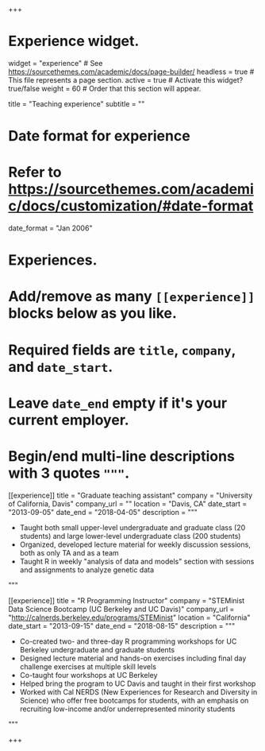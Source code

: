 +++
# Experience widget.
widget = "experience"  # See https://sourcethemes.com/academic/docs/page-builder/
headless = true  # This file represents a page section.
active = true  # Activate this widget? true/false
weight = 60  # Order that this section will appear.

title = "Teaching experience"
subtitle = ""

# Date format for experience
#   Refer to https://sourcethemes.com/academic/docs/customization/#date-format
date_format = "Jan 2006"

# Experiences.
#   Add/remove as many `[[experience]]` blocks below as you like.
#   Required fields are `title`, `company`, and `date_start`.
#   Leave `date_end` empty if it's your current employer.
#   Begin/end multi-line descriptions with 3 quotes `"""`.
[[experience]]
  title = "Graduate teaching assistant"
  company = "University of California, Davis"
  company_url = ""
  location = "Davis, CA"
  date_start = "2013-09-05"
  date_end = "2018-04-05"
  description = """

  *  Taught both small upper-level undergraduate and graduate class (20 students) and large lower-level undergraduate class (200 students)
  *  Organized, developed lecture material for weekly discussion sessions, both as only TA and as a team
  *  Taught R in weekly "analysis of data and models" section with sessions and assignments to analyze genetic data

  """


[[experience]]
  title = "R Programming Instructor"
  company = "STEMinist Data Science Bootcamp (UC Berkeley and UC Davis)"
  company_url = "http://calnerds.berkeley.edu/programs/STEMinist"
  location = "California"
  date_start = "2013-09-15"
  date_end = "2018-08-15"
  description = """
  *  Co-created two- and three-day R programming workshops for UC Berkeley undergraduate and graduate students
  *  Designed lecture material and hands-on exercises including final day challenge exercises at multiple skill levels
  *  Co-taught four workshops at UC Berkeley
  *  Helped bring the program to UC Davis and taught in their first workshop
  *  Worked with Cal NERDS (New Experiences for Research and Diversity in Science) who offer free bootcamps for students, with an emphasis on recruiting low-income and/or underrepresented minority students

  """

+++
